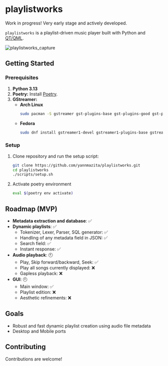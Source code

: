 # playlistworks

Work in progress! Very early stage and actively developed.

`playlistworks` is a playlist-driven music player built with Python and [QT/QML](https://doc.qt.io/qt-6/qmlreference.html).

![playlistworks_capture](https://github.com/user-attachments/assets/61031c01-1456-4da2-becd-fa5fb8dd2030)



## Getting Started

### Prerequisites

1.  **Python 3.13**
2.  **Poetry:** Install [Poetry](https://python-poetry.org/docs/#installation).
3.  **GStreamer:**
    *   **Arch Linux**
        ```bash
        sudo pacman -S gstreamer gst-plugins-base gst-plugins-good gst-plugins-bad gst-plugins-ugly gst-libav python-gobject
        ```
    *   **Fedora**
        ```bash
        sudo dnf install gstreamer1-devel gstreamer1-plugins-base gstreamer1-plugins-good gstreamer1-plugins-bad-free gstreamer1-plugins-ugly python3-gobject
        ```

### Setup

1.  Clone repository and run the setup script:
    
    ```bash
    git clone https://github.com/yannmazita/playlistworks.git
    cd playlistworks
    ./scripts/setup.sh
    ```
2.  Activate poetry environment
    ```bash
    eval $(poetry env activate)
    ```

## Roadmap (MVP)
- **Metadata extraction and database**: ✅
- **Dynamic playlists**: ✅
    *   Tokenizer, Lexer, Parser, SQL generator: ✅
    *   Handling of any metadata field in JSON: ✅
    *   Search field: ✅
    *   Instant response: ✅
- **Audio playback**: 🕙
    *   Play, Skip forward/backward, Seek: ✅
    *   Play all songs currently displayed: ❌
    *   Gapless playback: ❌
- **GUI**: 🕙
    *   Main window:  ✅
    *   Playlist edition: ❌
    *   Aesthetic refinements: ❌

## Goals
- Robust and fast dynamic playlist creation using audio file metadata
- Desktop and Mobile ports

## Contributing

Contributions are welcome!
